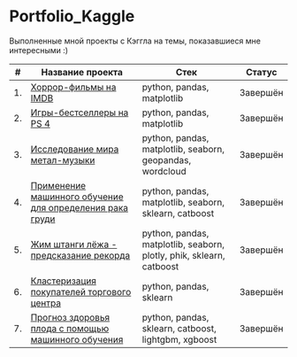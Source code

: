 # Portfolio_Kaggle

Выполненные мной проекты с Кэггла на темы, показавшиеся мне интересными :)

| # | Название проекта  | Стек     | Статус     |
|---|-------------------|----------|----------|
|1. | [Хоррор-фильмы на IMDB](https://github.com/SimanovskiySM/Portfolio_Kaggle/tree/main/IMDB_Horror_Movies_EDA)        | python, pandas, matplotlib  | Завершён
|2. | [Игры-бестселлеры на PS 4](https://github.com/SimanovskiySM/Portfolio_Kaggle/tree/main/PS4_Best_Sellers)        | python, pandas, matplotlib  | Завершён
|3. | [Исследование мира метал-музыки](https://github.com/SimanovskiySM/Portfolio_Kaggle/tree/main/Metal_bands_EDA_with_worldmap)       | python, pandas, matplotlib, seaborn, geopandas, wordcloud  | Завершён
|4. | [Применение машинного обучение для определения рака груди](https://github.com/SimanovskiySM/Portfolio_Kaggle/tree/main/Breast_cancer_ML)       | 	python, pandas, matplotlib, seaborn, sklearn, catboost  | Завершён
|5. | [Жим штанги лёжа - предсказание рекорда](https://github.com/SimanovskiySM/Portfolio_Kaggle/tree/main/Powerlifting_EDA_regression)       | 	python, pandas, matplotlib, seaborn, plotly, phik, sklearn, catboost  | Завершён
|6. | [Кластеризация покупателей торгового центра](https://github.com/SimanovskiySM/Portfolio_Kaggle/tree/main/Customer_clustering)       | 	python, pandas, sklearn  | Завершён
|7. | [Прогноз здоровья плода с помощью машинного обучения](https://github.com/SimanovskiySM/Portfolio_Kaggle/tree/main/Fetal_health_ML)       | 	python, pandas, sklearn, catboost, lightgbm, xgboost  | Завершён



